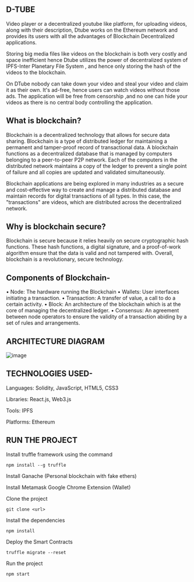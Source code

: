 ## D-TUBE


Video player or a decentralized youtube like platform, for uploading videos, along with their description, Dtube works on the Ethereum network and provides its users with all the advantages of Blockchain Decentralized applications.


Storing big media files like videos on the blockchain is both very costly and space inefficient hence Dtube utilizes the power of decentralized system of IPFS-Inter Planetary File System , and hence only storing the hash of the videos to the blockchain.


On DTube nobody can take down your video and steal your video and claim it as their own. It's ad-free, hence users can watch videos without those ads. The application will be free from censorship ,and no one can hide your videos as there is no central body controlling the application.  


## What is blockchain?

Blockchain is a decentralized technology that allows for secure data sharing. Blockchain is a type of distributed ledger for maintaining a permanent and tamper-proof record of transactional data. 
A blockchain functions as a decentralized database that is managed by computers belonging to a peer-to-peer P2P network. Each of the computers in the distributed network maintains a copy of the ledger to prevent a single point of failure and all copies are updated and validated simultaneously. 

Blockchain applications are being explored in many industries as a secure and cost-effective way to create and manage a distributed database and maintain records for digital transactions of all types. In this case, the "transactions" are videos, which are distributed across the decentralized network.


## Why is blockchain secure?

Blockchain is secure because it relies heavily on secure cryptographic hash functions. These hash functions, a digital signature, and a proof-of-work algorithm ensure that the data is valid and not tampered with. Overall, blockchain is a revolutionary, secure technology.


## Components of Blockchain-

• Node: The hardware running the Blockchain
• Wallets: User interfaces initiating a transaction.
• Transaction: A transfer of value, a call to do a certain activity.
• Block: An architecture of the blockchain which is at the core of managing the decentralized ledger.
• Consensus: An agreement between node operators to ensure the validity of a transaction abiding by a set of rules and arrangements.
 
 
## ARCHITECTURE DIAGRAM

![image](https://user-images.githubusercontent.com/68536395/143733320-fe64199d-c9db-403f-9965-52866b9ec6b9.png)


## TECHNOLOGIES USED-

  Languages: 
  Solidity, JavaScript, HTML5, CSS3
  
  Libraries:
  React.js, Web3.js
  
  Tools: 
  IPFS
  
  Platforms: 
  Ethereum


## RUN THE PROJECT

Install truffle framework using the command

    npm install --g truffle
   
Install Ganache (Personal blockchain with fake ethers)

Install Metamask Google Chrome Extension (Wallet)

Clone the project

    git clone <url>
 
Install the dependencies
 
    npm install
 
Deploy the Smart Contracts
 
    truffle migrate --reset
 
Run the project 
 
    npm start
 
